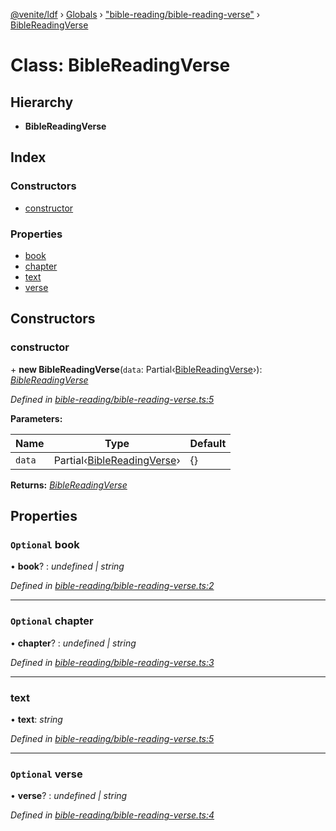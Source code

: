 [@venite/ldf](../README.md) › [Globals](../globals.md) › ["bible-reading/bible-reading-verse"](../modules/_bible_reading_bible_reading_verse_.md) › [BibleReadingVerse](_bible_reading_bible_reading_verse_.biblereadingverse.md)

# Class: BibleReadingVerse

## Hierarchy

* **BibleReadingVerse**

## Index

### Constructors

* [constructor](_bible_reading_bible_reading_verse_.biblereadingverse.md#constructor)

### Properties

* [book](_bible_reading_bible_reading_verse_.biblereadingverse.md#optional-book)
* [chapter](_bible_reading_bible_reading_verse_.biblereadingverse.md#optional-chapter)
* [text](_bible_reading_bible_reading_verse_.biblereadingverse.md#text)
* [verse](_bible_reading_bible_reading_verse_.biblereadingverse.md#optional-verse)

## Constructors

###  constructor

\+ **new BibleReadingVerse**(`data`: Partial‹[BibleReadingVerse](_bible_reading_bible_reading_verse_.biblereadingverse.md)›): *[BibleReadingVerse](_bible_reading_bible_reading_verse_.biblereadingverse.md)*

*Defined in [bible-reading/bible-reading-verse.ts:5](https://github.com/gbj/venite/blob/63e852c/ldf/src/bible-reading/bible-reading-verse.ts#L5)*

**Parameters:**

Name | Type | Default |
------ | ------ | ------ |
`data` | Partial‹[BibleReadingVerse](_bible_reading_bible_reading_verse_.biblereadingverse.md)› | {} |

**Returns:** *[BibleReadingVerse](_bible_reading_bible_reading_verse_.biblereadingverse.md)*

## Properties

### `Optional` book

• **book**? : *undefined | string*

*Defined in [bible-reading/bible-reading-verse.ts:2](https://github.com/gbj/venite/blob/63e852c/ldf/src/bible-reading/bible-reading-verse.ts#L2)*

___

### `Optional` chapter

• **chapter**? : *undefined | string*

*Defined in [bible-reading/bible-reading-verse.ts:3](https://github.com/gbj/venite/blob/63e852c/ldf/src/bible-reading/bible-reading-verse.ts#L3)*

___

###  text

• **text**: *string*

*Defined in [bible-reading/bible-reading-verse.ts:5](https://github.com/gbj/venite/blob/63e852c/ldf/src/bible-reading/bible-reading-verse.ts#L5)*

___

### `Optional` verse

• **verse**? : *undefined | string*

*Defined in [bible-reading/bible-reading-verse.ts:4](https://github.com/gbj/venite/blob/63e852c/ldf/src/bible-reading/bible-reading-verse.ts#L4)*
